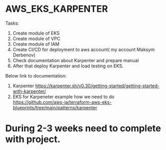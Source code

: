 # AWS_EKS_KARPENTER

Tasks:
1. Create module of EKS
2. Create module of VPC
3. Create module of IAM
4. Create CI/CD for deployment to aws account( my account Maksym Derbenov)
5. Check documentation about Karpenter and prepare manual 
6. After that deploy Karpenter and load testing on EKS.

Below link to documentation:
 1. Karpenter https://karpenter.sh/v0.30/getting-started/getting-started-with-karpenter/
 2. EKS for Karpeneter example how we need to do https://github.com/aws-ia/terraform-aws-eks-blueprints/tree/main/patterns/karpenter


# During 2-3 weeks need to complete with project.
